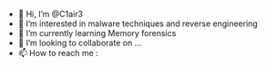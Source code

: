 - 👋 Hi, I’m @C1air3
- 👀 I’m interested in malware techniques and reverse engineering
- 🌱 I’m currently learning Memory forensics
- 💞️ I’m looking to collaborate on ...
- 📫 How to reach me :

<!---
C1air3/C1air3 is a ✨ special ✨ repository because its `README.md` (this file) appears on your GitHub profile.
You can click the Preview link to take a look at your changes.
--->
